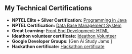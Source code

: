 ## My Technical Certifications

* **NPTEL Elite + Silver Certification:** [Programming in Java](https://github.com/joshitha9333/Certifications/blob/main/Programming%20In%20Java%20nptel%20certificate.pdf)
* **NPTEL Certification:** [Data Base Management System](https://github.com/joshitha9333/Certifications/blob/main/nptel%20certificate.pdf) 
* **Great Learning:** [Front End Development: HTML](https://github.com/joshitha9333/Certifications/blob/main/great%20learning%20frontend%20developement.pdf) 
* **Ideathon volunteer certificate:** [Ideathon Volunteer](https://www.sololearn.com/certificates/your-certificate-id)
* **Google Developer Groups:** [Gen Ai Study Jams ]
* **Hackathon certificate:** [Hackathon certificate](https://www.sololearn.com/certificates/your-certificate-id)
